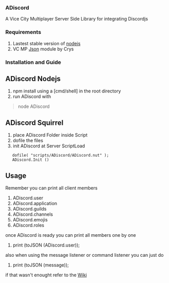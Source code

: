 ### ADiscord 
A Vice City Multiplayer Server Side Library for integrating Discordjs 
 
 ### Requirements
1. Lastest stable version of [nodejs](nodejs.org)
2. VC MP [Json](https://forum.vc-mp.org/?topic=1479.msg10253#msg10253) module by Crys 
 
 ### Installation and Guide
 ## ADiscord Nodejs
 1. npm install using a [cmd/shell] in the root directory
 2. run ADiscord with
   > node ADiscord

## ADiscord Squirrel
1. place ADiscord Folder inside Script
2. dofile the files
3. init ADiscord at Server ScriptLoad
  
```
   dofile( "scripts/ADiscord/ADiscord.nut" );
   ADiscord.Init ()
```

## Usage
Remember you can print all client members

1. ADiscord.user
2. ADiscord.application
3. ADiscord.guilds
4. ADiscord.channels
5. ADiscord.emojis
6. ADiscord.roles

once ADiscord is ready you can print all members one by one
1. print (toJSON (ADiscord.user));

also when using the message listener or command listener you can just do
1. print (toJSON (message));

if that wasn't enought refer to the [Wiki](https://github.com/AroliSG/ADiscordLibrary/wiki)
